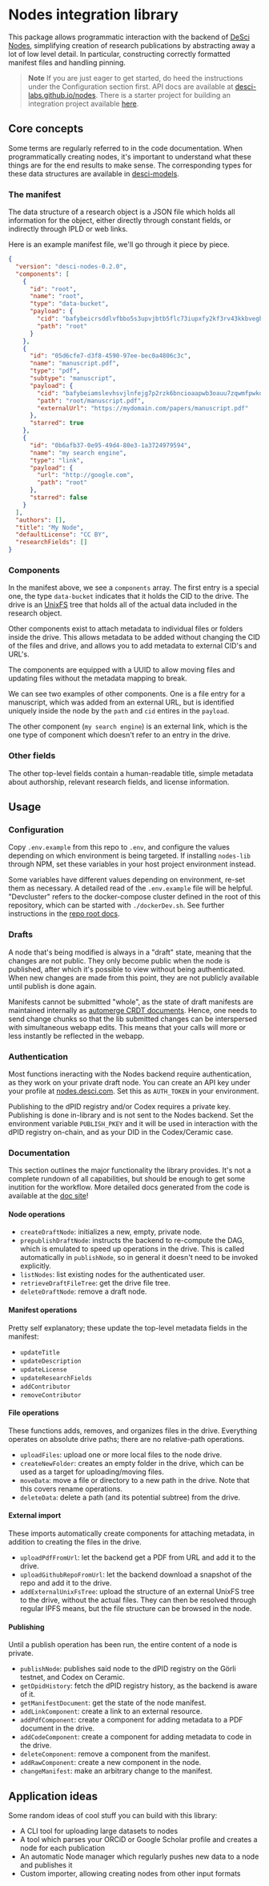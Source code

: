 # Nodes integration library
This package allows programmatic interaction with the backend of [DeSci Nodes](https://nodes.desci.com), simplifying creation of research publications by abstracting away a lot of low level detail. In particular, constructing correctly formatted manifest files and handling pinning.

> **Note**
> If you are just eager to get started, do heed the instructions under the Configuration section first.
> API docs are available at [desci-labs.github.io/nodes](https://desci-labs.github.io/nodes).
> There is a starter project for building an integration project available [here](https://github.com/desci-labs/nodes-integration-template).

## Core concepts
Some terms are regularly referred to in the code documentation. When programmatically creating nodes, it's important to understand what these things are for the end results to make sense. The corresponding types for these data structures are available in [desci-models](https://github.com/desci-labs/nodes/blob/develop/desci-models/src/ResearchObject.ts).

### The manifest
The data structure of a research object is a JSON file which holds all information for the object,
either directly through constant fields, or indirectly through IPLD or web links.

Here is an example manifest file, we'll go through it piece by piece.
```json
{
  "version": "desci-nodes-0.2.0",
  "components": [
    {
      "id": "root",
      "name": "root",
      "type": "data-bucket",
      "payload": {
        "cid": "bafybeicrsddlvfbbo5s3upvjbtb5flc73iupxfy2kf3rv43kkbvegbqbwq",
        "path": "root"
      }
    },
    {
      "id": "05d6cfe7-d3f8-4590-97ee-bec0a4806c3c",
      "name": "manuscript.pdf",
      "type": "pdf",
      "subtype": "manuscript",
      "payload": {
        "cid": "bafybeiamslevhsvjlnfejg7p2rzk6bncioaapwb3oauu7zqwmfpwko5ho4",
        "path": "root/manuscript.pdf",
        "externalUrl": "https://mydomain.com/papers/manuscript.pdf"
      },
      "starred": true
    },
    {
      "id": "0b6afb37-0e95-49d4-80e3-1a3724979594",
      "name": "my search engine",
      "type": "link",
      "payload": {
        "url": "http://google.com",
        "path": "root"
      },
      "starred": false
    }
  ],
  "authors": [],
  "title": "My Node",
  "defaultLicense": "CC BY",
  "researchFields": []
}
```

### Components
In the manifest above, we see a `components` array. The first entry is a special one, the type `data-bucket` indicates that it holds the CID to the drive. The drive is an [UnixFS](https://github.com/ipfs/specs/blob/main/UNIXFS.md) tree that holds all of the actual data included in the research object.

Other components exist to attach metadata to individual files or folders inside the drive. This allows metadata to be added without changing the CID of the files and drive, and allows you to add metadata to external CID's and URL's.

The components are equipped with a UUID to allow moving files and updating files without the metadata mapping to break.

We can see two examples of other components. One is a file entry for a manuscript, which was added from an external URL, but is identified uniquely inside the node by the `path` and `cid` entires in the `payload`.

The other component (`my search engine`) is an external link, which is the one type of component which doesn't refer to an entry in the drive.

### Other fields
The other top-level fields contain a human-readable title, simple metadata about authorship, relevant research fields, and license information.

## Usage
### Configuration
Copy `.env.example` from this repo to `.env`, and configure the values depending on which environment is being targeted. If installing `nodes-lib` through NPM, set these variables in your host project environment instead.

Some variables have different values depending on environment, re-set them as necessary. A detailed read of the `.env.example` file will be helpful. "Devcluster" refers to the docker-compose cluster defined in the root of this repository, which can be started with `./dockerDev.sh`. See further instructions in the [repo root docs](../README.md).

### Drafts
A node that's being modified is always in a "draft" state, meaning that the changes are not public. They only become public when the node is published, after which it's possible to view without being authenticated. When new changes are made from this point, they are not publicly available until publish is done again.

Manifests cannot be submitted "whole", as the state of draft manifests are maintained internally as [automerge CRDT documents](https://automerge.org/). Hence, one needs to send change chunks so that the lib submitted changes can be interspersed with simultaneous webapp edits. This means that your calls will more or less instantly be reflected in the webapp.

### Authentication
Most functions ineracting with the Nodes backend require authentication, as they work on your private draft node. You can create an API key under your profile at [nodes.desci.com](https://nodes.desci.com). Set this as `AUTH_TOKEN` in your environment.

Publishing to the dPID registry and/or Codex requires a private key. Publishing is done in-library and is not sent to the Nodes backend. Set the environment variable `PUBLISH_PKEY` and it will be used in interaction with the dPID registry on-chain, and as your DID in the Codex/Ceramic case.

### Documentation
This section outlines the major functionality the library provides. It's not a complete rundown of all capabilities, but should be enough to get some inutition for the workflow.
More detailed docs generated from the code is available at the [doc site](https://desci-labs.github.io/nodes)!

#### Node operations
- `createDraftNode`: initializes a new, empty, private node.
- `prepublishDraftNode`: instructs the backend to re-compute the DAG, which is emulated to speed up operations in the drive. This is called automatically in `publishNode`, so in general it doesn't need to be invoked explicitly.
- `listNodes`: list existing nodes for the authenticated user.
- `retrieveDraftFileTree`: get the drive file tree.
- `deleteDraftNode`: remove a draft node.

#### Manifest operations
Pretty self explanatory; these update the top-level metadata fields in the manifest:
- `updateTitle`
- `updateDescription`
- `updateLicense`
- `updateResearchFields`
- `addContributor`
- `removeContributor`

#### File operations
These functions adds, removes, and organizes files in the drive. Everything operates on absolute drive paths; there are no relative-path operations.
- `uploadFiles`: upload one or more local files to the node drive.
- `createNewFolder`: creates an empty folder in the drive, which can be used as a target for uploading/moving files.
- `moveData`: move a file or directory to a new path in the drive. Note that this covers rename operations.
- `deleteData`: delete a path (and its potential subtree) from the drive.

#### External import
These imports automatically create components for attaching metadata, in addition to creating the files in the drive.
- `uploadPdfFromUrl`: let the backend get a PDF from URL and add it to the drive.
- `uploadGithubRepoFromUrl`: let the backend download a snapshot of the repo and add it to the drive.
- `addExternalUnixFsTree`: upload the structure of an external UnixFS tree to the drive, without the actual files. They can then be resolved through regular IPFS means, but the file structure can be browsed in the node.

#### Publishing
Until a publish operation has been run, the entire content of a node is private.
- `publishNode`: publishes said node to the dPID registry on the Görli testnet, and Codex on Ceramic.
- `getDpidHistory`: fetch the dPID registry history, as the backend is aware of it.
- `getManifestDocument`: get the state of the node manifest.
- `addLinkComponent`: create a link to an external resource.
- `addPdfComponent`: create a component for adding metadata to a PDF document in the drive.
- `addCodeComponent`: create a component for adding metadata to code in the drive.
- `deleteComponent`: remove a component from the manifest.
- `addRawComponent`: create a new component in the node.
- `changeManifest`: make an arbitrary change to the manifest.

## Application ideas
Some random ideas of cool stuff you can build with this library:
- A CLI tool for uploading large datasets to nodes
- A tool which parses your ORCiD or Google Scholar profile and creates a node for each publication
- An automatic Node manager which regularly pushes new data to a node and publishes it
- Custom importer, allowing creating nodes from other input formats
